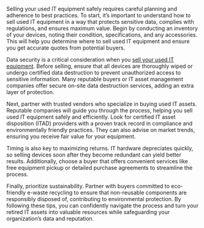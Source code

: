 Selling your used IT equipment safely requires careful planning and adherence to best practices. To start, it’s important to understand how to sell used IT equipment in a way that protects sensitive data, complies with regulations, and ensures maximum value. Begin by conducting an inventory of your devices, noting their condition, specifications, and any accessories. This will help you determine where to sell used IT equipment and ensure you get accurate quotes from potential buyers.  

Data security is a critical consideration when you <a href="https://www.itamg.com/sell-used-it-equipment">sell your used IT equipment</a>. Before selling, ensure that all devices are thoroughly wiped or undergo certified data destruction to prevent unauthorized access to sensitive information. Many reputable buyers or IT asset management companies offer secure on-site data destruction services, adding an extra layer of protection.  

Next, partner with trusted vendors who specialize in buying used IT assets. Reputable companies will guide you through the process, helping you sell used IT equipment safely and efficiently. Look for certified IT asset disposition (ITAD) providers with a proven track record in compliance and environmentally friendly practices. They can also advise on market trends, ensuring you receive fair value for your equipment.  

Timing is also key to maximizing returns. IT hardware depreciates quickly, so selling devices soon after they become redundant can yield better results. Additionally, choose a buyer that offers convenient services like free equipment pickup or detailed purchase agreements to streamline the process.  

Finally, prioritize sustainability. Partner with buyers committed to eco-friendly e-waste recycling to ensure that non-reusable components are responsibly disposed of, contributing to environmental protection. By following these tips, you can confidently navigate the process and turn your retired IT assets into valuable resources while safeguarding your organization’s data and reputation.
